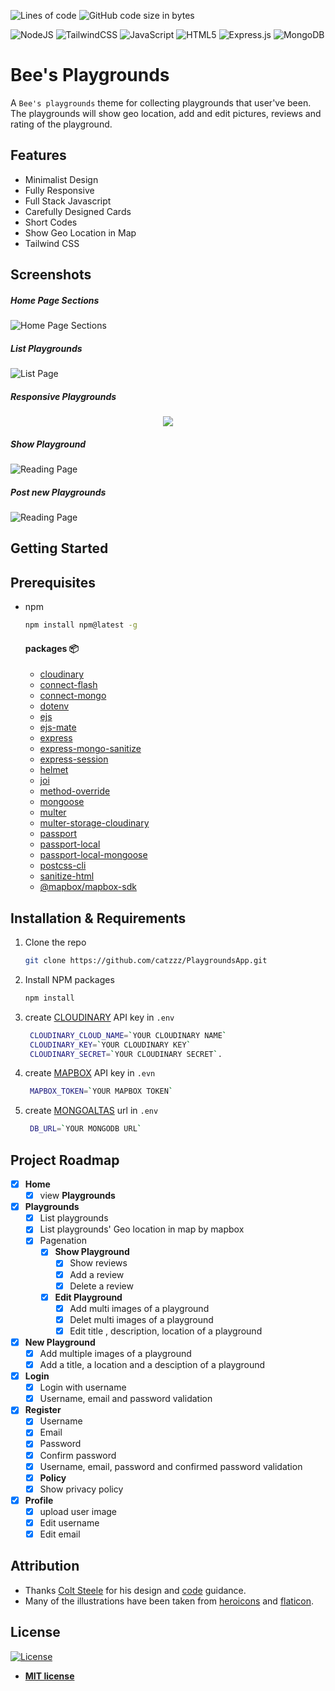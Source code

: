![Lines of code](https://img.shields.io/tokei/lines/github/catzzz/PlaygroundsApp)
![GitHub code size in bytes](https://img.shields.io/github/languages/code-size/catzzz/PlaygroundsApp)

![NodeJS](https://img.shields.io/badge/node.js-%2343853D.svg?style=for-the-badge&logo=node.js&logoColor=white)
![TailwindCSS](https://img.shields.io/badge/tailwindcss-%2338B2AC.svg?style=for-the-badge&logo=tailwind-css&logoColor=white)
![JavaScript](https://img.shields.io/badge/javascript-%23323330.svg?style=for-the-badge&logo=javascript&logoColor=%23F7DF1E)
![HTML5](https://img.shields.io/badge/html5-%23E34F26.svg?style=for-the-badge&logo=html5&logoColor=white)
![Express.js](https://img.shields.io/badge/express.js-%23404d59.svg?style=for-the-badge&logo=express&logoColor=%2361DAFB)
![MongoDB](https://img.shields.io/badge/MongoDB-%234ea94b.svg?style=for-the-badge&logo=mongodb&logoColor=white)
# Bee's Playgrounds

A `Bee's playgrounds` theme for collecting playgrounds that user've been. The playgrounds will show geo location, add and edit pictures, reviews and rating of the playground.


## Features

- Minimalist Design
- Fully Responsive
- Full Stack Javascript
- Carefully Designed Cards
- Short Codes
- Show Geo Location in Map
- Tailwind CSS

## Screenshots


##### Home Page Sections

![Home Page Sections](https://github.com/catzzz/PlaygroundsApp/blob/main/screenshots/home.png)

##### List Playgrounds

![List Page](https://github.com/catzzz/PlaygroundsApp/blob/main/screenshots/playgrounds.png)

##### Responsive Playgrounds

<p align="center">
  <img src="https://github.com/catzzz/PlaygroundsApp/blob/main/screenshots/responsive.png" />
</p>

##### Show Playground

![Reading Page](https://github.com/catzzz/PlaygroundsApp/blob/main/screenshots/showPlaygrounds.png)


##### Post new Playgrounds

![Reading Page](https://github.com/catzzz/PlaygroundsApp/blob/main/screenshots/NewPlayground.png)

<!-- GETTING STARTED -->
## Getting Started

## Prerequisites

* npm

  ```sh
  npm install npm@latest -g
  ```

  #### packages 📦
  - [cloudinary](https://www.npmjs.com/package/cloudinary)
  - [connect-flash](https://www.npmjs.com/package/connect-flash)
  - [connect-mongo](https://www.npmjs.com/package/connect-mongo)
  - [dotenv](https://www.npmjs.com/package/dotenv)
  - [ejs](https://www.npmjs.com/package/ejs)
  - [ejs-mate](https://www.npmjs.com/package/ejs-mate)
  - [express](https://www.npmjs.com/package/express)
  - [express-mongo-sanitize](express-mongo-sanitize)
  - [express-session](https://www.npmjs.com/package/express-session)
  - [helmet](https://www.npmjs.com/package/helmet)
  - [joi](https://www.npmjs.com/package/joi)
  - [method-override](https://www.npmjs.com/package/method-override)
  - [mongoose](https://www.npmjs.com/package/mongoose)
  - [multer](https://www.npmjs.com/package/multer)
  - [multer-storage-cloudinary](https://www.npmjs.com/package/multer-storage-cloudinary)
  - [passport](https://www.npmjs.com/package/passport)
  - [passport-local](https://www.npmjs.com/package/passport-local)
  - [passport-local-mongoose](https://www.npmjs.com/package/passport-local-mongoose)
  - [postcss-cli](https://www.npmjs.com/package/postcss-cli)
  - [sanitize-html](https://www.npmjs.com/package/sanitize-html)
  - [@mapbox/mapbox-sdk](https://www.npmjs.com/package/@mapbox/mapbox-sdk)

## Installation & Requirements 

1. Clone the repo
   ```sh
   git clone https://github.com/catzzz/PlaygroundsApp.git
   ```

2. Install NPM packages
   ```sh
   npm install
   ```

3. create [CLOUDINARY](https://cloudinary.com/) API key in `.env`
   ```sh
    CLOUDINARY_CLOUD_NAME=`YOUR CLOUDINARY NAME`
    CLOUDINARY_KEY=`YOUR CLOUDINARY KEY`
    CLOUDINARY_SECRET=`YOUR CLOUDINARY SECRET`.
   ```

4. create [MAPBOX](https://www.mapbox.com/) API key in `.evn`
   ```sh
    MAPBOX_TOKEN=`YOUR MAPBOX TOKEN`
   ```  

5. create [MONGOALTAS](https://www.mongodb.com/cloud/atlas) url in `.env`

   ```sh
    DB_URL=`YOUR MONGODB URL`
   ```



## Project Roadmap

- [x] **Home**
  - [x] view **Playgrounds**

- [x] **Playgrounds**
  - [x] List playgrounds
  - [x] List playgrounds' Geo location in map by mapbox
  - [x] Pagenation
    - [x] **Show Playground**
      - [x] Show reviews
      - [x] Add a review
      - [x] Delete a review
    - [x] **Edit Playground**
      - [x] Add multi images of a playground
      - [x] Delet multi images of a playground
      - [x] Edit title , description, location of a playground

- [x] **New Playground**
  - [x] Add multiple images of a playground
  - [x] Add a title, a location and a desciption of a playground

- [x] **Login**
  - [x] Login with username
  - [x] Username, email and password validation

- [x] **Register**
  - [x] Username
  - [x] Email
  - [x] Password
  - [x] Confirm password
  - [x] Username, email, password and confirmed password validation
  - [x]  **Policy**
    - [x] Show privacy policy

- [x] **Profile**
  - [x] upload user image
  - [x] Edit username
  - [x] Edit email

## Attribution

- Thanks [Colt Steele](https://github.com/Colt) for his design and [code](https://github.com/Colt/YelpCamp/tree/3ef5c4ca6aae9243b28167db3c3fb0665c3ea46a) guidance.
- Many of the illustrations have been taken from [heroicons](https://heroicons.com/) and [flaticon](https://www.flaticon.com/free-icon/playground_2334133).

## License
[![License](http://img.shields.io/:license-mit-blue.svg?style=flat-square)](http://badges.mit-license.org)

- **[MIT license](http://opensource.org/licenses/mit-license.php)**